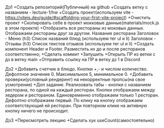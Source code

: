 Дз1
+Создать репозиторий(Публичный) на github
+Создать ветку с названием - lecture-1/hw
+Создать проект(используем vite - https://vitejs.dev/guide/#scaffolding-your-first-vite-project)
+Очистить проект
+Скопировать себе в проект мокковые данные(materials/mock.js в этом проекте)
+Отобразить все рестораны из моковых данных. Отображаем рестораны друг за другом.
  Название ресторана
  Заголовок - Меню (h3)
  Список названий блюд (используем тег ul и li)
  Заголовок - Отзывы (h3)
  Список текстов отзывов (используем тег ul и li)
+Создать компонент Header и Footer. Разместить их до и после ресторанов соответственно;
+Сделать коммит
+Запушить
+Открыть ПР из ветки с дз в ветку main
+Отправить ссылку на ПР в ветку дз 1 в Discord

Дз2
+Добавить счетчик в блюдо. Кнопки +,- и числом количество. Дефолтное значение 0. Максимальное 5, минимальное 0.
+Добавить проверки(условный рендеринг) на некорректные пропсы(на свое усмотрение)
+Доп задание. Реализовать табы - кнопки с названием ресторана, по одной на каждый ресторан. Кнопки отображаем между хедером и рестораном. Единовременно отображаем только 1 ресторан. Дефолтно отображаем первый. По клику на кнопку отображаем соответствующий ей ресторан. При повторном клике на активную кнопку ничего не происходит.

Дз3
+Пересмотреть лекцию
+Сделать хук useCount(самостоятельно)

